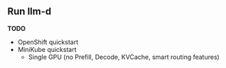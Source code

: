 ## Run llm-d

**TODO**
* OpenShift quickstart
* MiniKube quickstart
    * Single GPU (no Prefill, Decode, KVCache, smart routing features)
